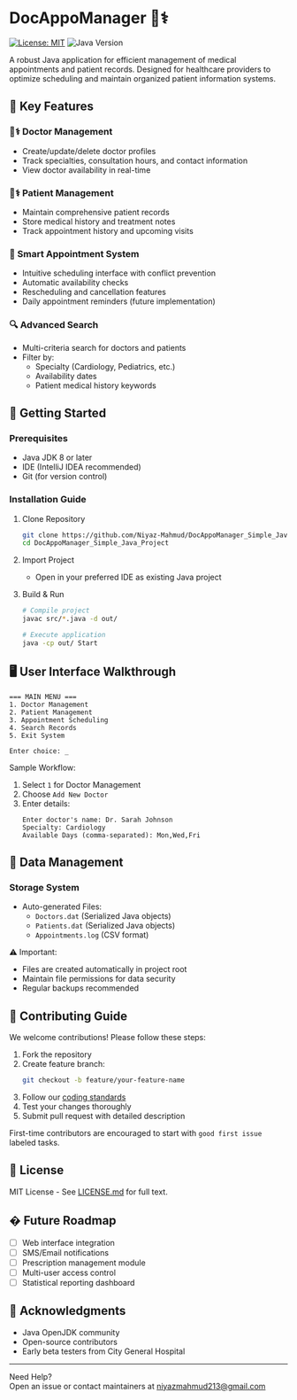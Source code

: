 
# DocAppoManager 🏥⚕️

[![License: MIT](https://img.shields.io/badge/License-MIT-yellow.svg)](https://opensource.org/licenses/MIT)
![Java Version](https://img.shields.io/badge/Java-8%2B-blue)

A robust Java application for efficient management of medical appointments and patient records. Designed for healthcare providers to optimize scheduling and maintain organized patient information systems.

## 🌟 Key Features

### 👨⚕️ Doctor Management
- Create/update/delete doctor profiles
- Track specialties, consultation hours, and contact information
- View doctor availability in real-time

### 👩⚕️ Patient Management
- Maintain comprehensive patient records
- Store medical history and treatment notes
- Track appointment history and upcoming visits

### 📅 Smart Appointment System
- Intuitive scheduling interface with conflict prevention
- Automatic availability checks
- Rescheduling and cancellation features
- Daily appointment reminders (future implementation)

### 🔍 Advanced Search
- Multi-criteria search for doctors and patients
- Filter by:
  - Specialty (Cardiology, Pediatrics, etc.)
  - Availability dates
  - Patient medical history keywords

## 🚀 Getting Started

### Prerequisites
- Java JDK 8 or later
- IDE (IntelliJ IDEA recommended)
- Git (for version control)

### Installation Guide

1. Clone Repository
   ```bash
   git clone https://github.com/Niyaz-Mahmud/DocAppoManager_Simple_Java_Project.git
   cd DocAppoManager_Simple_Java_Project
   ```

2. Import Project
   - Open in your preferred IDE as existing Java project

3. Build & Run
   ```bash
   # Compile project
   javac src/*.java -d out/
   
   # Execute application
   java -cp out/ Start
   ```

## 🖥️ User Interface Walkthrough

```plaintext
=== MAIN MENU ===
1. Doctor Management
2. Patient Management
3. Appointment Scheduling
4. Search Records
5. Exit System

Enter choice: _
```

Sample Workflow:
1. Select `1` for Doctor Management
2. Choose `Add New Doctor`
3. Enter details:
   ```plaintext
   Enter doctor's name: Dr. Sarah Johnson
   Specialty: Cardiology
   Available Days (comma-separated): Mon,Wed,Fri
   ```

## 💾 Data Management

### Storage System
- Auto-generated Files:
  - `Doctors.dat` (Serialized Java objects)
  - `Patients.dat` (Serialized Java objects)
  - `Appointments.log` (CSV format)

⚠️ Important: 
- Files are created automatically in project root
- Maintain file permissions for data security
- Regular backups recommended

## 🤝 Contributing Guide

We welcome contributions! Please follow these steps:

1. Fork the repository
2. Create feature branch:
   ```bash
   git checkout -b feature/your-feature-name
   ```
3. Follow our [coding standards](CODING_STANDARDS.md)
4. Test your changes thoroughly
5. Submit pull request with detailed description

First-time contributors are encouraged to start with `good first issue` labeled tasks.

## 📜 License

MIT License - See [LICENSE.md](LICENSE.md) for full text.

## � Future Roadmap
- [ ] Web interface integration
- [ ] SMS/Email notifications
- [ ] Prescription management module
- [ ] Multi-user access control
- [ ] Statistical reporting dashboard

## 🙏 Acknowledgments
- Java OpenJDK community
- Open-source contributors
- Early beta testers from City General Hospital

---

Need Help?  
Open an issue or contact maintainers at niyazmahmud213@gmail.com

